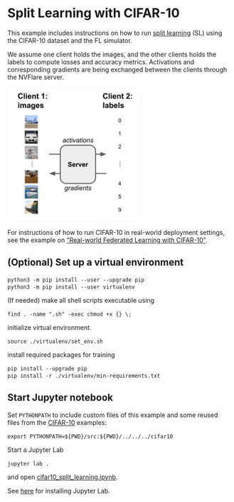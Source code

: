 # Split Learning with CIFAR-10

This example includes instructions on how to run [split learning](https://arxiv.org/abs/1810.06060) (SL) using the CIFAR-10 dataset and the FL simulator.

We assume one client holds the images, and the other clients holds the labels to compute losses and accuracy metrics. 
Activations and corresponding gradients are being exchanged between the clients through the NVFlare server.

<img src="./figs/split_learning.svg" alt="Split learning setup" width="300"/>

For instructions of how to run CIFAR-10 in real-world deployment settings, 
see the example on ["Real-world Federated Learning with CIFAR-10"](../cifar10-real-world/README.md).

## (Optional) Set up a virtual environment
```
python3 -m pip install --user --upgrade pip
python3 -m pip install --user virtualenv
```
(If needed) make all shell scripts executable using
```
find . -name ".sh" -exec chmod +x {} \;
```
initialize virtual environment.
```
source ./virtualenv/set_env.sh
```
install required packages for training
```
pip install --upgrade pip
pip install -r ./virtualenv/min-requirements.txt
```

## Start Jupyter notebook
Set `PYTHONPATH` to include custom files of this example and some reused files from the [CIFAR-10](../cifar10) examples:
```
export PYTHONPATH=${PWD}/src:${PWD}/../../../cifar10
```
Start a Jupyter Lab
```
jupyter lab .
```
and open [cifar10_split_learning.ipynb](./cifar10_split_learning.ipynb).

See [here](https://jupyterlab.readthedocs.io/en/stable/getting_started/installation.html) for installing Jupyter Lab.
